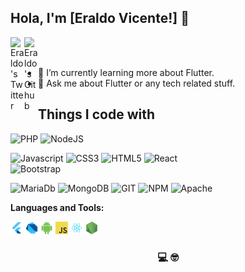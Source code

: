 ## Hola, I'm [Eraldo Vicente!] 👋

<a href="https://twitter.com/EraldoVicente4">
  <img align="left" alt="Eraldo's Twitter" width="22px" src="https://cdn.jsdelivr.net/npm/simple-icons@v3/icons/twitter.svg" />
</a>
<a href="https://github.com/eraldovicente">
  <img align="left" alt="Eraldo's Github" width="22px" src="https://cdn.jsdelivr.net/npm/simple-icons@v3/icons/github.svg" />
</a>

<br/>
<br/>



- 🌱 I’m currently learning more about Flutter.
- 💬 Ask me about Flutter or any tech related stuff.

## Things I code with
 
<img alt="PHP" src="https://img.shields.io/badge/-PHP-4F5B93?style=flat-square&logo=php&logoColor=white" /> 
<img alt="NodeJS" src="https://img.shields.io/badge/-NodeJS-43853d?style=flat-square&logo=node.js&logoColor=white" /> 

<img alt="Javascript" src="https://img.shields.io/badge/-Javascript-F7DF1E?style=flat-square&logo=javascript&logoColor=white" /> <img alt="CSS3" src="https://img.shields.io/badge/-CSS3-157286?style=flat-square&logo=css3&logoColor=white" /> 
<img alt="HTML5" src="https://img.shields.io/badge/-HTML5-E34F26?style=flat-square&logo=html5&logoColor=white" /> 
<img alt="React" src="https://img.shields.io/badge/-React-45b8d8?style=flat-square&logo=react&logoColor=white" />  
<img alt="Bootstrap" src="https://img.shields.io/badge/-Bootstrap-563D7C?style=flat-square&logo=bootstrap&logoColor=white" /> 

<img alt="MariaDb" src="https://img.shields.io/badge/-MariaDB-003545?style=flat-square&logo=mariadb&logoColor=white" /> 
<img alt="MongoDB" src="https://img.shields.io/badge/-MongoDB-47A248?style=flat-square&logo=mongodb&logoColor=white" />

<img alt="GIT" src="https://img.shields.io/badge/-Git-F05032?style=flat-square&logo=git&logoColor=white" /> 
<img alt="NPM" src="https://img.shields.io/badge/-NPM-CB3837?style=flat-square&logo=npm&logoColor=white" /> 
<img alt="Apache" src="https://img.shields.io/badge/-Apache-D22128?style=flat-square&logo=apache&logoColor=white" /> 

**Languages and Tools:**  

<code><img height="20" src="https://raw.githubusercontent.com/github/explore/80688e429a7d4ef2fca1e82350fe8e3517d3494d/topics/flutter/flutter.png"></code>
<code><img height="20" src="https://raw.githubusercontent.com/github/explore/80688e429a7d4ef2fca1e82350fe8e3517d3494d/topics/dart/dart.png"></code>
<code><img height="20" src="https://raw.githubusercontent.com/github/explore/80688e429a7d4ef2fca1e82350fe8e3517d3494d/topics/android/android.png"></code>
<code><img height="20" src="https://raw.githubusercontent.com/github/explore/80688e429a7d4ef2fca1e82350fe8e3517d3494d/topics/javascript/javascript.png"></code>
<code><img height="20" src="https://raw.githubusercontent.com/github/explore/80688e429a7d4ef2fca1e82350fe8e3517d3494d/topics/react/react.png"></code>
<code><img height="20" src="https://raw.githubusercontent.com/github/explore/80688e429a7d4ef2fca1e82350fe8e3517d3494d/topics/nodejs/nodejs.png"></code>    

<div align="center">

###  💻 🤓
</div>

